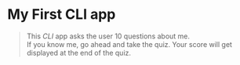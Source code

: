 **My First CLI app**
====

>This _CLI_ app asks the user 10 questions about me.  
>If you know me, go ahead and take the quiz.
>Your score will get displayed at the end of the quiz.
